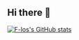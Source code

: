 ## Hi there 👋

[![F-los's GitHub stats](https://github-readme-stats.vercel.app/api?username=anuraghazra)](https://github.com/anuraghazra/github-readme-stats)

<!--
**F-los/F-los** is a ✨ _special_ ✨ repository because its `README.md` (this file) appears on your GitHub profile.

Here are some ideas to get you started:

- 🔭 I’m currently working on ...
- 🌱 I’m currently learning ...
- 👯 I’m looking to collaborate on ...
- 🤔 I’m looking for help with ...
- 💬 Ask me about ...
- 📫 How to reach me: ...
- 😄 Pronouns: ...
- ⚡ Fun fact: ...
-->
